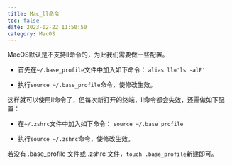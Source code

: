 ```yaml
---
title: Mac_ll命令
toc: false
date: 2023-02-22 11:50:50
category: MacOS
---
```

MacOS默认是不支持ll命令的，为此我们需要做一些配置。

- 首先在`~/.base_profile`文件中加入如下命令：
`alias ll='ls -alF'`

- 执行`source ~/.base_profile`命令，使修改生效。

这样就可以使用ll命令了，但每次新打开的终端，ll命令都会失效，还需做如下配置：

- 在`~/.zshrc`文件中加入如下命令：
`source ~/.base_profile`

- 执行`source ~/.zshrc`命令，使修改生效。

若没有 .base_profile 文件或 .zshrc 文件，`touch .base_profile`新建即可。